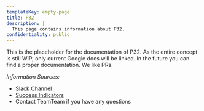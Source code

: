 ```yaml
---
templateKey: empty-page
title: P32
description: |
  This page contains information about P32.
confidentiality: public
---
```

This is the placeholder for the documentation of P32. As the entire concept is still WIP, only current Google docs will be linked. In the future you can find a proper documentation. We like PRs.

_Information Sources:_

- [Slack Channel](https://app.slack.com/client/T0251EQJH/C0430C5BD9N)
- [Success Indicators](https://docs.google.com/document/d/1O4MzuQk6FejgfY_FjA76Ku7Lfo4ea5qgCcXkcTVlMFE)
- Contact TeamTeam if you have any questions





